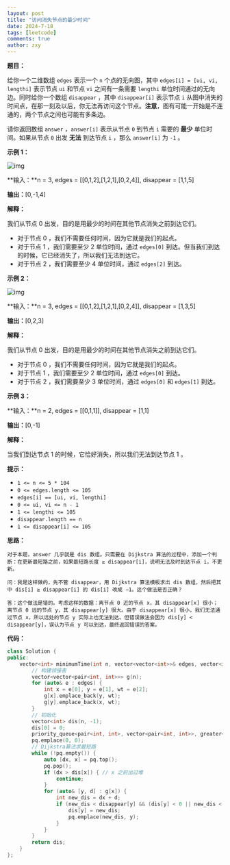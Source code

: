 ```yaml
---
layout: post
title: "访问消失节点的最少时间"
date: 2024-7-18
tags: [leetcode]
comments: true
author: zxy
---
```


**题目：**

给你一个二维数组 `edges` 表示一个 `n` 个点的无向图，其中 `edges[i] = [ui, vi, lengthi]` 表示节点 `ui` 和节点 `vi` 之间有一条需要 `lengthi` 单位时间通过的无向边。同时给你一个数组 `disappear` ，其中 `disappear[i]` 表示节点 `i` 从图中消失的时间点，在那一刻及以后，你无法再访问这个节点。**注意**，图有可能一开始是不连通的，两个节点之间也可能有多条边。

请你返回数组 `answer` ，`answer[i]` 表示从节点 `0` 到节点 `i` 需要的 **最少** 单位时间。如果从节点 `0` 出发 **无法** 到达节点 `i` ，那么 `answer[i]` 为 `-1` 。

**示例 1：**

![img](https://assets.leetcode.com/uploads/2024/03/09/example1.png)

**输入：**n = 3, edges = [[0,1,2],[1,2,1],[0,2,4]], disappear = [1,1,5]

**输出：**[0,-1,4]

**解释：**

我们从节点 0 出发，目的是用最少的时间在其他节点消失之前到达它们。

- 对于节点 0 ，我们不需要任何时间，因为它就是我们的起点。
- 对于节点 1 ，我们需要至少 2 单位时间，通过 `edges[0]` 到达。但当我们到达的时候，它已经消失了，所以我们无法到达它。
- 对于节点 2 ，我们需要至少 4 单位时间，通过 `edges[2]` 到达。

**示例 2：**

![img](https://assets.leetcode.com/uploads/2024/03/09/example2.png)

**输入：**n = 3, edges = [[0,1,2],[1,2,1],[0,2,4]], disappear = [1,3,5]

**输出：**[0,2,3]

**解释：**

我们从节点 0 出发，目的是用最少的时间在其他节点消失之前到达它们。

- 对于节点 0 ，我们不需要任何时间，因为它就是我们的起点。
- 对于节点 1 ，我们需要至少 2 单位时间，通过 `edges[0]` 到达。
- 对于节点 2 ，我们需要至少 3 单位时间，通过 `edges[0]` 和 `edges[1]` 到达。

**示例 3：**

**输入：**n = 2, edges = [[0,1,1]], disappear = [1,1]

**输出：**[0,-1]

**解释：**

当我们到达节点 1 的时候，它恰好消失，所以我们无法到达节点 1 。

**提示：**

- `1 <= n <= 5 * 104`
- `0 <= edges.length <= 105`
- `edges[i] == [ui, vi, lengthi]`
- `0 <= ui, vi <= n - 1`
- `1 <= lengthi <= 105`
- `disappear.length == n`
- `1 <= disappear[i] <= 105`

**思路：**

```
对于本题，answer 几乎就是 dis 数组。只需要在 Dijkstra 算法的过程中，添加一个判断：在更新最短路之前，如果最短路长度 ≥ disappear[i]，说明无法及时到达节点 i，不更新。

问：我是这样做的，先不管 disappear，用 Dijkstra 算法模板求出 dis 数组，然后把其中 dis[i] ≥ disappear[i] 的 dis[i] 改成 −1。这个做法是否正确？

答：这个做法是错的。考虑这样的数据：离节点 0 近的节点 x，其 disappear[x] 很小；离节点 0 远的节点 y，其 disappear[y] 很大。由于 disappear[x] 很小，我们无法通过节点 x，所以远处的节点 y 实际上也无法到达。但错误做法会因为 dis[y] < disappear[y]，误认为节点 y 可以到达，最终返回错误的答案。
```

**代码：**

```cpp
class Solution {
public:
    vector<int> minimumTime(int n, vector<vector<int>>& edges, vector<int>& disappear) {
        // 构建领接表
        vector<vector<pair<int, int>>> g(n);
        for (auto& e : edges) {
            int x = e[0], y = e[1], wt = e[2];
            g[x].emplace_back(y, wt);
            g[y].emplace_back(x, wt);
        }
        // 初始化
        vector<int> dis(n, -1);
        dis[0] = 0;
        priority_queue<pair<int, int>, vector<pair<int, int>>, greater<>> pq;  // pair的降序
        pq.emplace(0, 0);
        // Dijkstra算法求最短路
        while (!pq.empty()) {
            auto [dx, x] = pq.top();
            pq.pop();
            if (dx > dis[x]) { // x 之前出过堆
                continue;
            }
            for (auto& [y, d] : g[x]) {
                int new_dis = dx + d;
                if (new_dis < disappear[y] && (dis[y] < 0 || new_dis < dis[y])) {
                    dis[y] = new_dis;
                    pq.emplace(new_dis, y);
                }
            }
        }
        return dis;
    }
};
```


